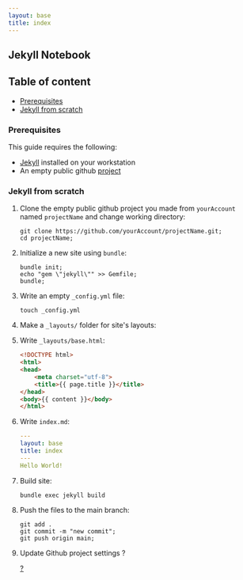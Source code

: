 ```yaml
---
layout: base
title: index
---
```


## Jekyll Notebook

## Table of content

- [Prerequisites](#1)
- [Jekyll from scratch](#2)

### <a name="1"></a>Prerequisites

This guide requires the following:

* [Jekyll](https://jekyllrb.com/docs/) installed on your workstation
* An empty public github [project](https://docs.github.com/en/repositories/creating-and-managing-repositories/creating-a-new-repository)


### <a name="2"></a>Jekyll from scratch

1. Clone the empty public github project you made from `yourAccount` named `projectName` and change working directory:

	```git clone https://github.com/yourAccount/projectName.git;```  
	```cd projectName;```

3. Initialize a new site using `bundle`:

	```bundle init;```  
	```echo "gem \"jekyll\"" >> Gemfile;```  
	```bundle;```  

4. Write an empty `_config.yml` file:

	```touch _config.yml```

5. Make a `_layouts/` folder for site's layouts:



6. Write `_layouts/base.html`:

	```html
	<!DOCTYPE html>
	<html>
  	<head>
    	<meta charset="utf-8">
    	<title>{{ page.title }}</title>
  	</head>
  	<body>{{ content }}</body>
	</html>
	```

7. Write `index.md`:

	```yaml
	---
	layout: base
	title: index
	---
	Hello World!
	```

8. Build site:

	```bundle exec jekyll build```

9. Push the files to the main branch:

	```git add .```  
	```git commit -m "new commit";```  
	```git push origin main;```

10. Update Github project settings ?

	[?](https://docs.github.com/en/repositories/creating-and-managing-repositories/creating-a-new-repository)
